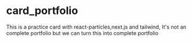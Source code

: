 # card_portfolio
This is a practice card with react-particles,next.js and tailwind, It's not an complete portfolio but we can turn this into complete portfolio
